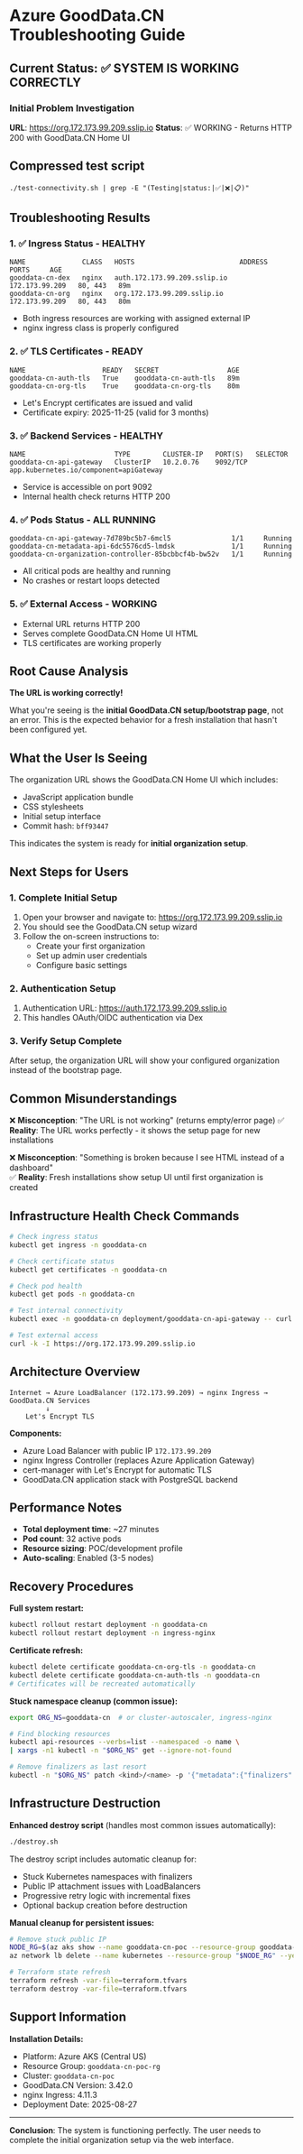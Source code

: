 # Azure GoodData.CN Troubleshooting Guide

## Current Status: ✅ SYSTEM IS WORKING CORRECTLY

### Initial Problem Investigation
**URL**: https://org.172.173.99.209.sslip.io
**Status**: ✅ WORKING - Returns HTTP 200 with GoodData.CN Home UI

## Compressed test script
```
./test-connectivity.sh | grep -E "(Testing|status:|✅|❌|📋)"
```

## Troubleshooting Results

### 1. ✅ Ingress Status - HEALTHY
```
NAME              CLASS   HOSTS                          ADDRESS          PORTS     AGE
gooddata-cn-dex   nginx   auth.172.173.99.209.sslip.io   172.173.99.209   80, 443   89m
gooddata-cn-org   nginx   org.172.173.99.209.sslip.io    172.173.99.209   80, 443   80m
```
- Both ingress resources are working with assigned external IP
- nginx ingress class is properly configured

### 2. ✅ TLS Certificates - READY
```
NAME                   READY   SECRET                 AGE
gooddata-cn-auth-tls   True    gooddata-cn-auth-tls   89m
gooddata-cn-org-tls    True    gooddata-cn-org-tls    80m
```
- Let's Encrypt certificates are issued and valid
- Certificate expiry: 2025-11-25 (valid for 3 months)

### 3. ✅ Backend Services - HEALTHY
```
NAME                      TYPE        CLUSTER-IP   PORT(S)   SELECTOR
gooddata-cn-api-gateway   ClusterIP   10.2.0.76    9092/TCP  app.kubernetes.io/component=apiGateway
```
- Service is accessible on port 9092
- Internal health check returns HTTP 200

### 4. ✅ Pods Status - ALL RUNNING
```
gooddata-cn-api-gateway-7d789bc5b7-6mcl5               1/1     Running
gooddata-cn-metadata-api-6dc5576cd5-lmdsk              1/1     Running  
gooddata-cn-organization-controller-85bcbbcf4b-bw52v   1/1     Running
```
- All critical pods are healthy and running
- No crashes or restart loops detected

### 5. ✅ External Access - WORKING
- External URL returns HTTP 200
- Serves complete GoodData.CN Home UI HTML
- TLS certificates are working properly

## Root Cause Analysis

**The URL is working correctly!** 

What you're seeing is the **initial GoodData.CN setup/bootstrap page**, not an error. This is the expected behavior for a fresh installation that hasn't been configured yet.

## What the User Is Seeing

The organization URL shows the GoodData.CN Home UI which includes:
- JavaScript application bundle
- CSS stylesheets  
- Initial setup interface
- Commit hash: `bff93447`

This indicates the system is ready for **initial organization setup**.

## Next Steps for Users

### 1. Complete Initial Setup
1. Open your browser and navigate to: https://org.172.173.99.209.sslip.io
2. You should see the GoodData.CN setup wizard
3. Follow the on-screen instructions to:
   - Create your first organization
   - Set up admin user credentials
   - Configure basic settings

### 2. Authentication Setup
1. Authentication URL: https://auth.172.173.99.209.sslip.io
2. This handles OAuth/OIDC authentication via Dex

### 3. Verify Setup Complete
After setup, the organization URL will show your configured organization instead of the bootstrap page.

## Common Misunderstandings

❌ **Misconception**: "The URL is not working" (returns empty/error page)
✅ **Reality**: The URL works perfectly - it shows the setup page for new installations

❌ **Misconception**: "Something is broken because I see HTML instead of a dashboard"  
✅ **Reality**: Fresh installations show setup UI until first organization is created

## Infrastructure Health Check Commands

```bash
# Check ingress status
kubectl get ingress -n gooddata-cn

# Check certificate status  
kubectl get certificates -n gooddata-cn

# Check pod health
kubectl get pods -n gooddata-cn

# Test internal connectivity
kubectl exec -n gooddata-cn deployment/gooddata-cn-api-gateway -- curl -s -o /dev/null -w "%{http_code}" http://localhost:9092/health

# Test external access
curl -k -I https://org.172.173.99.209.sslip.io
```

## Architecture Overview

```
Internet → Azure LoadBalancer (172.173.99.209) → nginx Ingress → GoodData.CN Services
         ↓
    Let's Encrypt TLS
```

**Components:**
- Azure Load Balancer with public IP `172.173.99.209`
- nginx Ingress Controller (replaces Azure Application Gateway)
- cert-manager with Let's Encrypt for automatic TLS
- GoodData.CN application stack with PostgreSQL backend

## Performance Notes

- **Total deployment time**: ~27 minutes
- **Pod count**: 32 active pods
- **Resource sizing**: POC/development profile
- **Auto-scaling**: Enabled (3-5 nodes)

## Recovery Procedures

**Full system restart:**
```bash
kubectl rollout restart deployment -n gooddata-cn
kubectl rollout restart deployment -n ingress-nginx
```

**Certificate refresh:**
```bash
kubectl delete certificate gooddata-cn-org-tls -n gooddata-cn
kubectl delete certificate gooddata-cn-auth-tls -n gooddata-cn
# Certificates will be recreated automatically
```

**Stuck namespace cleanup (common issue):**
```bash
export ORG_NS=gooddata-cn  # or cluster-autoscaler, ingress-nginx

# Find blocking resources
kubectl api-resources --verbs=list --namespaced -o name \
| xargs -n1 kubectl -n "$ORG_NS" get --ignore-not-found

# Remove finalizers as last resort
kubectl -n "$ORG_NS" patch <kind>/<name> -p '{"metadata":{"finalizers":[]}}' --type=merge
```

## Infrastructure Destruction

**Enhanced destroy script** (handles most common issues automatically):
```bash
./destroy.sh
```

The destroy script includes automatic cleanup for:
- Stuck Kubernetes namespaces with finalizers
- Public IP attachment issues with LoadBalancers
- Progressive retry logic with incremental fixes
- Optional backup creation before destruction

**Manual cleanup for persistent issues:**
```bash
# Remove stuck public IP
NODE_RG=$(az aks show --name gooddata-cn-poc --resource-group gooddata-cn-poc-rg --query nodeResourceGroup -o tsv)
az network lb delete --name kubernetes --resource-group "$NODE_RG" --yes

# Terraform state refresh
terraform refresh -var-file=terraform.tfvars
terraform destroy -var-file=terraform.tfvars
```

## Support Information

**Installation Details:**
- Platform: Azure AKS (Central US)
- Resource Group: `gooddata-cn-poc-rg`
- Cluster: `gooddata-cn-poc`
- GoodData.CN Version: 3.42.0
- nginx Ingress: 4.11.3
- Deployment Date: 2025-08-27

---

**Conclusion**: The system is functioning perfectly. The user needs to complete the initial organization setup via the web interface.
